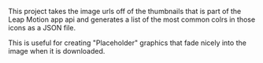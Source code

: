 This project takes the image urls off of the thumbnails
that is part of the Leap Motion app api
and generates a list of the most common colrs
in those icons as a JSON file.

This is useful for creating "Placeholder" graphics that fade nicely
into the image when it is downloaded.